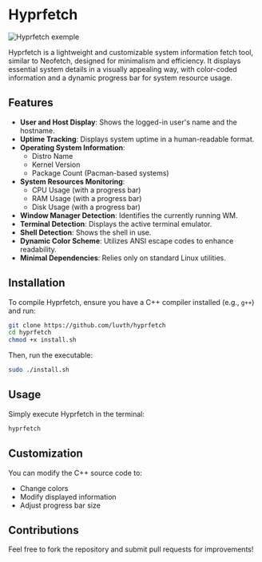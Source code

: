 # Hyprfetch

![Hyprfetch exemple](https://i.imgur.com/KmUAMg8.png)

Hyprfetch is a lightweight and customizable system information fetch tool, similar to Neofetch, designed for minimalism and efficiency. It displays essential system details in a visually appealing way, with color-coded information and a dynamic progress bar for system resource usage.

## Features

- **User and Host Display**: Shows the logged-in user's name and the hostname.
- **Uptime Tracking**: Displays system uptime in a human-readable format.
- **Operating System Information**:
  - Distro Name
  - Kernel Version
  - Package Count (Pacman-based systems)
- **System Resources Monitoring**:
  - CPU Usage (with a progress bar)
  - RAM Usage (with a progress bar)
  - Disk Usage (with a progress bar)
- **Window Manager Detection**: Identifies the currently running WM.
- **Terminal Detection**: Displays the active terminal emulator.
- **Shell Detection**: Shows the shell in use.
- **Dynamic Color Scheme**: Utilizes ANSI escape codes to enhance readability.
- **Minimal Dependencies**: Relies only on standard Linux utilities.

## Installation

To compile Hyprfetch, ensure you have a C++ compiler installed (e.g., `g++`) and run:

```sh
git clone https://github.com/luvth/hyprfetch
cd hyprfetch
chmod +x install.sh
```

Then, run the executable:

```sh
sudo ./install.sh
```

## Usage

Simply execute Hyprfetch in the terminal:

```sh
hyprfetch
```

## Customization

You can modify the C++ source code to:
- Change colors
- Modify displayed information
- Adjust progress bar size

## Contributions

Feel free to fork the repository and submit pull requests for improvements!

